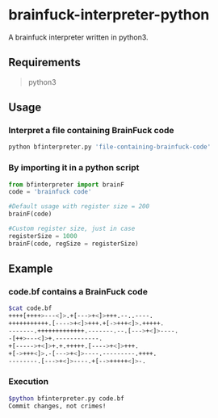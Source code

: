 # brainfuck-interpreter-python
A brainfuck interpreter written in python3.

## Requirements
>python3


## Usage
### Interpret a file containing BrainFuck code

```bash
python bfinterpreter.py 'file-containing-brainfuck-code'
```
### By importing it in a python script

```python
from bfinterpreter import brainF
code = 'brainfuck code'

#Default usage with register size = 200
brainF(code)

#Custom register size, just in case
registerSize = 1000
brainF(code, regSize = registerSize)

```

## Example
### code.bf contains a BrainFuck code
```bash
$cat code.bf
++++[++++>---<]>.+[--->+<]>+++.--..----.
+++++++++++.[---->+<]>+++.+[->+++<]>.+++++.
-------.+++++++++++++.-------.--.[--->+<]>----.
-[++>---<]>+.------------.
+[----->+<]>+.+.+++++.[---->+<]>+++.
+[->+++<]>.-[--->+<]>----.---------.++++.
--------.[--->+<]>----.+[-->+++++<]>-.
```

### Execution
```bash
$python bfinterpreter.py code.bf
Commit changes, not crimes!
```
